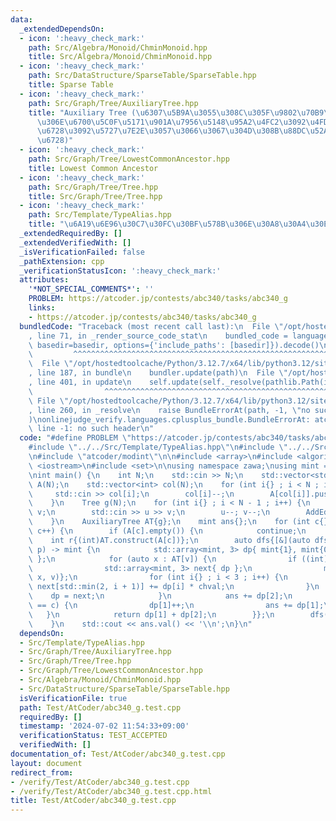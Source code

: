 ```yaml
---
data:
  _extendedDependsOn:
  - icon: ':heavy_check_mark:'
    path: Src/Algebra/Monoid/ChminMonoid.hpp
    title: Src/Algebra/Monoid/ChminMonoid.hpp
  - icon: ':heavy_check_mark:'
    path: Src/DataStructure/SparseTable/SparseTable.hpp
    title: Sparse Table
  - icon: ':heavy_check_mark:'
    path: Src/Graph/Tree/AuxiliaryTree.hpp
    title: "Auxiliary Tree (\u6307\u5B9A\u3055\u308C\u305F\u9802\u70B9\u305F\u3061\
      \u306E\u6700\u5C0F\u5171\u901A\u7956\u5148\u95A2\u4FC2\u3092\u4FDD\u3063\u3066\
      \u6728\u3092\u5727\u7E2E\u3057\u3066\u3067\u304D\u308B\u88DC\u52A9\u7684\u306A\
      \u6728)"
  - icon: ':heavy_check_mark:'
    path: Src/Graph/Tree/LowestCommonAncestor.hpp
    title: Lowest Common Ancestor
  - icon: ':heavy_check_mark:'
    path: Src/Graph/Tree/Tree.hpp
    title: Src/Graph/Tree/Tree.hpp
  - icon: ':heavy_check_mark:'
    path: Src/Template/TypeAlias.hpp
    title: "\u6A19\u6E96\u30C7\u30FC\u30BF\u578B\u306E\u30A8\u30A4\u30EA\u30A2\u30B9"
  _extendedRequiredBy: []
  _extendedVerifiedWith: []
  _isVerificationFailed: false
  _pathExtension: cpp
  _verificationStatusIcon: ':heavy_check_mark:'
  attributes:
    '*NOT_SPECIAL_COMMENTS*': ''
    PROBLEM: https://atcoder.jp/contests/abc340/tasks/abc340_g
    links:
    - https://atcoder.jp/contests/abc340/tasks/abc340_g
  bundledCode: "Traceback (most recent call last):\n  File \"/opt/hostedtoolcache/Python/3.12.7/x64/lib/python3.12/site-packages/onlinejudge_verify/documentation/build.py\"\
    , line 71, in _render_source_code_stat\n    bundled_code = language.bundle(stat.path,\
    \ basedir=basedir, options={'include_paths': [basedir]}).decode()\n          \
    \         ^^^^^^^^^^^^^^^^^^^^^^^^^^^^^^^^^^^^^^^^^^^^^^^^^^^^^^^^^^^^^^^^^^^^^^^^^^^^^^^^^\n\
    \  File \"/opt/hostedtoolcache/Python/3.12.7/x64/lib/python3.12/site-packages/onlinejudge_verify/languages/cplusplus.py\"\
    , line 187, in bundle\n    bundler.update(path)\n  File \"/opt/hostedtoolcache/Python/3.12.7/x64/lib/python3.12/site-packages/onlinejudge_verify/languages/cplusplus_bundle.py\"\
    , line 401, in update\n    self.update(self._resolve(pathlib.Path(included), included_from=path))\n\
    \                ^^^^^^^^^^^^^^^^^^^^^^^^^^^^^^^^^^^^^^^^^^^^^^^^^^^^^^^^^\n \
    \ File \"/opt/hostedtoolcache/Python/3.12.7/x64/lib/python3.12/site-packages/onlinejudge_verify/languages/cplusplus_bundle.py\"\
    , line 260, in _resolve\n    raise BundleErrorAt(path, -1, \"no such header\"\
    )\nonlinejudge_verify.languages.cplusplus_bundle.BundleErrorAt: atcoder/modint:\
    \ line -1: no such header\n"
  code: "#define PROBLEM \"https://atcoder.jp/contests/abc340/tasks/abc340_g\"\n\n\
    #include \"../../Src/Template/TypeAlias.hpp\"\n#include \"../../Src/Graph/Tree/AuxiliaryTree.hpp\"\
    \n#include \"atcoder/modint\"\n\n#include <array>\n#include <algorithm>\n#include\
    \ <iostream>\n#include <set>\n\nusing namespace zawa;\nusing mint = atcoder::modint998244353;\n\
    \nint main() {\n    int N;\n    std::cin >> N;\n    std::vector<std::vector<AuxiliaryTree::V>>\
    \ A(N);\n    std::vector<int> col(N);\n    for (int i{} ; i < N ; i++) {\n   \
    \     std::cin >> col[i];\n        col[i]--;\n        A[col[i]].push_back(i);\n\
    \    }\n    Tree g(N);\n    for (int i{} ; i < N - 1 ; i++) {\n        int u,\
    \ v;\n        std::cin >> u >> v;\n        u--; v--;\n        AddEdge(g, u, v);\n\
    \    }\n    AuxiliaryTree AT{g};\n    mint ans{};\n    for (int c{} ; c < N ;\
    \ c++) {\n        if (A[c].empty()) {\n            continue;\n        }\n    \
    \    int r{(int)AT.construct(A[c])};\n        auto dfs{[&](auto dfs, int v, int\
    \ p) -> mint {\n            std::array<mint, 3> dp{ mint{1}, mint{0}, mint{0}\
    \ };\n            for (auto x : AT[v]) {\n                if ((int)x == p) continue;\n\
    \                std::array<mint, 3> next{ dp };\n                mint chval{dfs(dfs,\
    \ x, v)};\n                for (int i{} ; i < 3 ; i++) {\n                   \
    \ next[std::min(2, i + 1)] += dp[i] * chval;\n                }\n            \
    \    dp = next;\n            }\n            ans += dp[2];\n            if (col[v]\
    \ == c) {\n                dp[1]++;\n                ans += dp[1];\n         \
    \   }\n            return dp[1] + dp[2];\n        }};\n        dfs(dfs, r, -1);\n\
    \    }\n    std::cout << ans.val() << '\\n';\n}\n"
  dependsOn:
  - Src/Template/TypeAlias.hpp
  - Src/Graph/Tree/AuxiliaryTree.hpp
  - Src/Graph/Tree/Tree.hpp
  - Src/Graph/Tree/LowestCommonAncestor.hpp
  - Src/Algebra/Monoid/ChminMonoid.hpp
  - Src/DataStructure/SparseTable/SparseTable.hpp
  isVerificationFile: true
  path: Test/AtCoder/abc340_g.test.cpp
  requiredBy: []
  timestamp: '2024-07-02 11:54:33+09:00'
  verificationStatus: TEST_ACCEPTED
  verifiedWith: []
documentation_of: Test/AtCoder/abc340_g.test.cpp
layout: document
redirect_from:
- /verify/Test/AtCoder/abc340_g.test.cpp
- /verify/Test/AtCoder/abc340_g.test.cpp.html
title: Test/AtCoder/abc340_g.test.cpp
---
```

